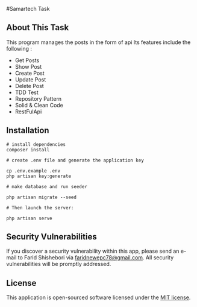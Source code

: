 #Samartech Task
<p align="center ">
</p>

## About This Task

This program manages the posts in the form of api
Its features include the following :

- Get Posts
- Show Post
- Create Post
- Update Post
- Delete Post
- TDD Test
- Repository Pattern
- Solid & Clean Code
- RestFulApi
 
 ## Installation
```
# install dependencies
composer install

# create .env file and generate the application key

cp .env.example .env
php artisan key:generate

# make database and run seeder

php artisan migrate --seed

# Then launch the server:

php artisan serve
```

## Security Vulnerabilities

If you discover a security vulnerability within this app, please send an e-mail to Farid Shishebori via [faridnewepc78@gmail.com](mailto:faridnewepc78@gmail.com). All security vulnerabilities will be promptly addressed.

## License

This application is open-sourced software licensed under the [MIT license](https://opensource.org/licenses/MIT).
